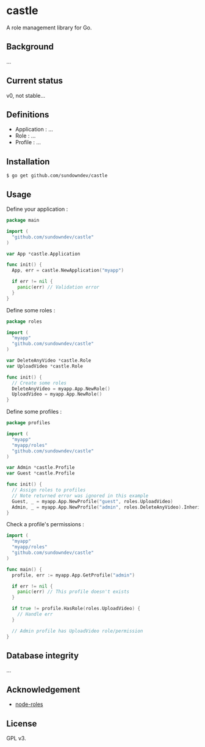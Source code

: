# castle

A role management library for Go.

## Background

...

## Current status

v0, not stable...

## Definitions

- Application : ...
- Role : ...
- Profile : ...

## Installation

```
$ go get github.com/sundowndev/castle
```

## Usage

Define your application :

```go
package main

import (
  "github.com/sundowndev/castle"
)

var App *castle.Application

func init() {
  App, err = castle.NewApplication("myapp")

  if err != nil {
    panic(err) // Validation error
  }
}
```

Define some roles :

```go
package roles

import (
  "myapp"
  "github.com/sundowndev/castle"
)

var DeleteAnyVideo *castle.Role
var UploadVideo *castle.Role

func init() {
  // Create some roles
  DeleteAnyVideo = myapp.App.NewRole()
  UploadVideo = myapp.App.NewRole()
}
```

Define some profiles :

```go
package profiles

import (
  "myapp"
  "myapp/roles"
  "github.com/sundowndev/castle"
)

var Admin *castle.Profile
var Guest *castle.Profile

func init() {  
  // Assign roles to profiles
  // Note returned error was ignored in this example
  Guest, _ = myapp.App.NewProfile("guest", roles.UploadVideo)
  Admin, _ = myapp.App.NewProfile("admin", roles.DeleteAnyVideo).InheritFromProfile(Guest) // Admin profile will inherit from Guest's permissions
}
```

Check a profile's permissions :

```go
import (
  "myapp"
  "myapp/roles"
  "github.com/sundowndev/castle"
)

func main() {
  profile, err := myapp.App.GetProfile("admin")

  if err != nil {
    panic(err) // This profile doesn't exists
  }

  if true != profile.HasRole(roles.UploadVideo) {
    // Handle err
  }

  // Admin profile has UploadVideo role/permission
}
```

## Database integrity

...

## Acknowledgement

- [node-roles](https://dresende.github.io/node-roles/)

## License

GPL v3.
